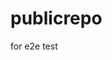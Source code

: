 # publicrepo
for e2e test










































































































































































































































































































































































































































































































































































































































































































































































































































































































































































































































































































































































































































































































































































































































































































































































































































































































































































































































































































































































































































































































































































































































































































































































































































































































































































































































































































































































































































































































































































































































































































































































































































































































































































































































































































































































































































































































































































































































































































































































































































































































































































































































































































































































































































































































































































































